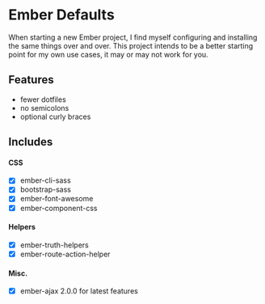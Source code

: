 
# Ember Defaults

When starting a new Ember project, I find myself configuring and installing the
same things over and over. This project intends to be a better starting point
for my own use cases, it may or may not work for you.

## Features

- fewer dotfiles
- no semicolons
- optional curly braces

## Includes

#### CSS

- [x] ember-cli-sass
- [x] bootstrap-sass
- [x] ember-font-awesome
- [x] ember-component-css

#### Helpers

- [x] ember-truth-helpers
- [x] ember-route-action-helper

#### Misc.

- [x] ember-ajax 2.0.0 for latest features

